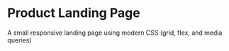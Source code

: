 # Product Landing Page

A small responsive landing page using modern CSS (grid, flex, and media queries)

